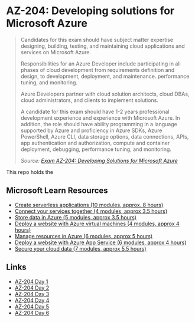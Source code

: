 # AZ-204: Developing solutions for Microsoft Azure

>Candidates for this exam should have subject matter expertise designing, building, testing, and maintaining cloud applications and services on Microsoft Azure.
>
>Responsibilities for an Azure Developer include participating in all phases of cloud development from requirements definition and design, to development, deployment, and maintenance. performance tuning, and monitoring.
>
>Azure Developers partner with cloud solution architects, cloud DBAs, cloud administrators, and clients to implement solutions.
>
>A candidate for this exam should have 1-2 years professional development experience and experience with Microsoft Azure. In addition, the role should have ability programming in a language supported by Azure and proficiency in Azure SDKs, Azure PowerShell, Azure CLI, data storage options, data connections, APIs, app authentication and authorization, compute and container deployment, debugging, performance tuning, and monitoring.
>
>*Source: [Exam AZ-204: Developing Solutions for Microsoft Azure](https://docs.microsoft.com/en-us/learn/certifications/exams/az-204)*

This repo holds the 

## Microsoft Learn Resources

- [Create serverless applications (10 modules, approx. 8 hours)](https://docs.microsoft.com/en-us/learn/paths/create-serverless-applications/)
- [Connect your services together (4 modules, approx 3.5 hours)](https://docs.microsoft.com/en-us/learn/paths/connect-your-services-together/)
- [Store data in Azure (5 modules, approx 3.5 hours)](https://docs.microsoft.com/en-us/learn/paths/store-data-in-azure/)
- [Deploy a website with Azure virtual machines (4 modules, approx 4 hours)](https://docs.microsoft.com/en-us/learn/paths/deploy-a-website-with-azure-virtual-machines/)
- [Manage resources in Azure (6 modules, approx 5 hours)](https://docs.microsoft.com/en-us/learn/paths/manage-resources-in-azure/)
- [Deploy a website with Azure App Service (6 modules, approx 4 hours)](https://docs.microsoft.com/en-us/learn/paths/deploy-a-website-with-azure-app-service/)
- [Secure your cloud data (7 modules, approx 5.5 hours)](https://docs.microsoft.com/en-us/learn/paths/secure-your-cloud-data/)

## Links

- [AZ-204 Day 1](https://elearning.easygenerator.com/{course-guid-here})
- [AZ-204 Day 2](https://elearning.easygenerator.com/{course-guid-here})
- [AZ-204 Day 3](https://elearning.easygenerator.com/{course-guid-here})
- [AZ-204 Day 4](https://elearning.easygenerator.com/{course-guid-here})
- [AZ-204 Day 5](https://elearning.easygenerator.com/{course-guid-here})
- [AZ-204 Day 6](https://elearning.easygenerator.com/{course-guid-here})